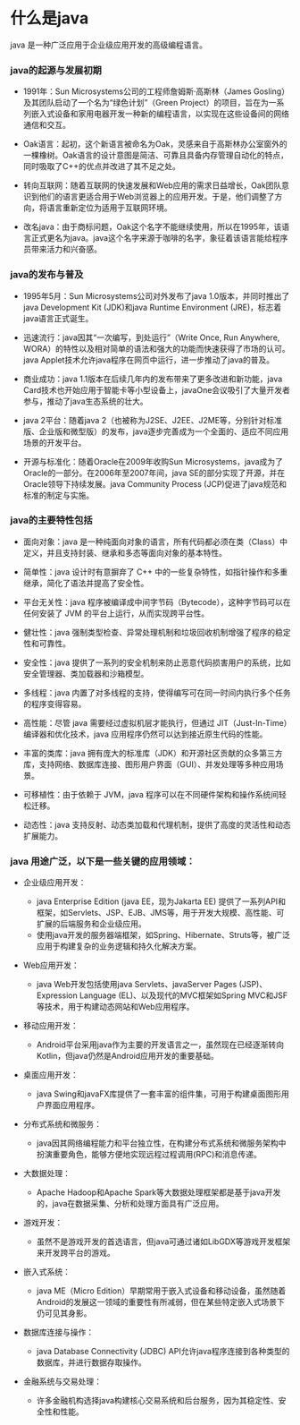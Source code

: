 # 什么是java

java 是一种广泛应用于企业级应用开发的高级编程语言。

### java的起源与发展初期
- 1991年：Sun Microsystems公司的工程师詹姆斯·高斯林（James Gosling）及其团队启动了一个名为“绿色计划”（Green Project）的项目，旨在为一系列嵌入式设备和家用电器开发一种新的编程语言，以实现在这些设备间的网络通信和交互。

- Oak语言：起初，这个新语言被命名为Oak，灵感来自于高斯林办公室窗外的一棵橡树。Oak语言的设计意图是简洁、可靠且具备内存管理自动化的特点，同时吸取了C++的优点并改进了其不足之处。

- 转向互联网：随着互联网的快速发展和Web应用的需求日益增长，Oak团队意识到他们的语言更适合用于Web浏览器上的应用开发。于是，他们调整了方向，将语言重新定位为适用于互联网环境。

- 改名java：由于商标问题，Oak这个名字不能继续使用，所以在1995年，该语言正式更名为java。java这个名字来源于咖啡的名字，象征着该语言能给程序员带来活力和兴奋感。

### java的发布与普及
- 1995年5月：Sun Microsystems公司对外发布了java 1.0版本，并同时推出了java Development Kit (JDK)和java Runtime Environment (JRE)，标志着java语言正式诞生。

- 迅速流行：java因其“一次编写，到处运行”（Write Once, Run Anywhere, WORA）的特性以及相对简单的语法和强大的功能而快速获得了市场的认可。java Applet技术允许java程序在网页中运行，进一步推动了java的普及。

- 商业成功：java 1.1版本在后续几年内的发布带来了更多改进和新功能，java Card技术也开始应用于智能卡等小型设备上，javaOne会议吸引了大量开发者参与，推动了java生态系统的壮大。

- java 2平台：随着java 2（也被称为J2SE、J2EE、J2ME等，分别针对标准版、企业版和微型版）的发布，java逐步完善成为一个全面的、适应不同应用场景的开发平台。

- 开源与标准化：随着Oracle在2009年收购Sun Microsystems，java成为了Oracle的一部分。在2006年至2007年间，java SE的部分实现了开源，并在Oracle领导下持续发展。java Community Process (JCP)促进了java规范和标准的制定与实施。

### java的主要特性包括

- 面向对象：java 是一种纯面向对象的语言，所有代码都必须在类（Class）中定义，并且支持封装、继承和多态等面向对象的基本特性。

- 简单性：java 设计时有意摒弃了 C++ 中的一些复杂特性，如指针操作和多重继承，简化了语法并提高了安全性。

- 平台无关性：java 程序被编译成中间字节码（Bytecode），这种字节码可以在任何安装了 JVM 的平台上运行，从而实现跨平台性。

- 健壮性：java 强制类型检查、异常处理机制和垃圾回收机制增强了程序的稳定性和可靠性。

- 安全性：java 提供了一系列的安全机制来防止恶意代码损害用户的系统，比如安全管理器、类加载器和沙箱模型。

- 多线程：java 内置了对多线程的支持，使得编写可在同一时间内执行多个任务的程序变得容易。

- 高性能：尽管 java 需要经过虚拟机层才能执行，但通过 JIT（Just-In-Time）编译器和优化技术，java 应用程序仍然可以达到接近原生代码的性能。

- 丰富的类库：java 拥有庞大的标准库（JDK）和开源社区贡献的众多第三方库，支持网络、数据库连接、图形用户界面（GUI）、并发处理等多种应用场景。

- 可移植性：由于依赖于 JVM，java 程序可以在不同硬件架构和操作系统间轻松迁移。

- 动态性：java 支持反射、动态类加载和代理机制，提供了高度的灵活性和动态扩展能力。


### java 用途广泛，以下是一些关键的应用领域：

- 企业级应用开发：

    - java Enterprise Edition (java EE，现为Jakarta EE) 提供了一系列API和框架，如Servlets、JSP、EJB、JMS等，用于开发大规模、高性能、可扩展的后端服务和企业级应用。
    - 使用java开发的服务器端框架，如Spring、Hibernate、Struts等，被广泛应用于构建复杂的业务逻辑和持久化解决方案。
- Web应用开发：

    - java Web开发包括使用java Servlets、javaServer Pages (JSP)、Expression Language (EL)、以及现代的MVC框架如Spring MVC和JSF等技术，用于构建动态网站和Web应用程序。
- 移动应用开发：

    - Android平台采用java作为主要的开发语言之一，虽然现在已经逐渐转向Kotlin，但java仍然是Android应用开发的重要基础。
- 桌面应用开发：

    - java Swing和javaFX库提供了一套丰富的组件集，可用于构建桌面图形用户界面应用程序。
- 分布式系统和微服务：

    - java因其网络编程能力和平台独立性，在构建分布式系统和微服务架构中扮演重要角色，能够方便地实现远程过程调用(RPC)和消息传递。
- 大数据处理：

    - Apache Hadoop和Apache Spark等大数据处理框架都是基于java开发的，java在数据采集、分析和处理方面具有广泛应用。
- 游戏开发：

    - 虽然不是游戏开发的首选语言，但java可通过诸如LibGDX等游戏开发框架来开发跨平台的游戏。
- 嵌入式系统：

    - java ME（Micro Edition）早期常用于嵌入式设备和移动设备，虽然随着Android的发展这一领域的重要性有所减弱，但在某些特定嵌入式场景下仍可见其身影。
- 数据库连接与操作：

    - java Database Connectivity (JDBC) API允许java程序连接到各种类型的数据库，并进行数据存取操作。
- 金融系统与交易处理：

    - 许多金融机构选择java构建核心交易系统和后台服务，因为其稳定性、安全性和性能。